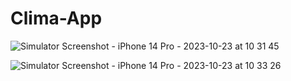 # Clima-App
![Simulator Screenshot - iPhone 14 Pro - 2023-10-23 at 10 31 45](https://github.com/JoseMMA88/Clima-App/assets/33572798/9da1edc0-80a2-4e95-81f2-97449c82d374)

![Simulator Screenshot - iPhone 14 Pro - 2023-10-23 at 10 33 26](https://github.com/JoseMMA88/Clima-App/assets/33572798/0b8781b4-afa5-4fde-9c46-6e4c56d4a88e)

